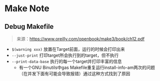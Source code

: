 # Make Note

## Debug Makefile

> 来源：https://www.oreilly.com/openbook/make3/book/ch12.pdf

- `$(warning xxx)` 放置在Target前面，运行的时候会打印出来
- `--just-print` 打印target所会执行到的target，但不执行
- `--print-data-base` 执行的每一个target并打印丰富的信息
  - 有一个GNU Binutils中gas Makefile重复运行install-info-am两次的问题（在并发下面有可能会导致报错）通过这种方式找到了原因
